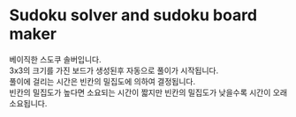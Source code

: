 <h1>Sudoku solver and sudoku board maker</h1>
<div>베이직한 스도쿠 솔버입니다.</div>
<div>3x3의 크기를 가진 보드가 생성된후 자동으로 풀이가 시작됩니다.</div>
<div>풀이에 걸리는 시간은 빈칸의 밀집도에 의하여 결정됩니다.</div>
<div>빈칸의 밀집도가 높다면 소요되는 시간이 짧지만 빈칸의 밀집도가 낮을수록 시간이 오래 소요됩니다.</div>
